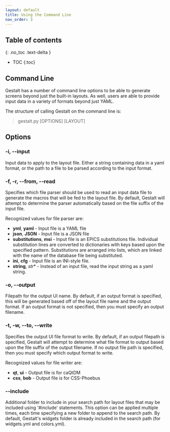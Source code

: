```yaml
---
layout: default
title: Using the Command Line
nav_order: 3
---
```


## Table of contents
{: .no_toc .text-delta }

- TOC
{:toc}



## Command Line

Gestalt has a number of command line options to be able to generate screens beyond just
the built-in layouts. As well, users are able to provide input data in a variety of 
formats beyond just YAML. 

The structure of calling Gestalt on the command line is:

> gestalt.py [OPTIONS] [LAYOUT]


## Options


### -i, --input

Input data to apply to the layout file. Either a string containing data in a yaml 
format, or the path to a file to be parsed according to the input format.


### -f, -r, --from, --read

Specifies which file parser should be used to read an input data file to generate the macros
that will be fed to the layout file. By default, Gestalt will attempt to determine the
parser automatically based on the file suffix of the input file.

Recognized values for file parser are:

* **yml**, **yaml** - Input file is a YAML file
* **json**, **JSON** - Input file is a JSON file
* **substitutions**, **msi** - Input file is an EPICS substitutions file. Individual substitution
lines are converted to dictionaries with keys based upon the specified pattern. Substitutions are
arranged into lists, which are linked with the name of the database file being substituted.
* **ini**, **cfg** - Input file is an INI-style file.
* **string**, *str** - Instead of an input file, read the input string as a yaml string.


### -o, --output

Filepath for the output UI name. By default, if an output format is specified, this will be 
generated based off of the layout file name and the output format. If an output format is
not specified, then you must specify an output filename.


### -t, -w, --to, --write

Specifies the output UI file format to write. By default, if an output filepath is specified,
Gestalt will attempt to determine what file format to output based upon the file suffix of the
output filename. If no output file path is specified, then you must specify which output format
to write.

Recognized values for file writer are:

* **qt**, **ui** - Output file is for caQtDM  
* **css**, **bob** - Output file is for CSS-Phoebus  


### --include

Additional folder to include in your search path for layout files that may be included using
'#include' statements. This option can be applied multiple times, each time specifying a new
folder to append to the search path. By default, Gestalt's widgets folder is already included 
in the search path (for widgets.yml and colors.yml).


